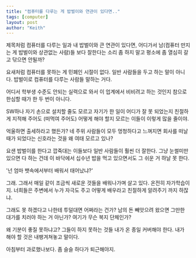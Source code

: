 ```yaml
---
title: "컴퓨터를 다루는 게 밥벌이와 연관이 있다면.."
tags: [computer]
layout: post
author: "Keith"
---
```


제목처럼 컴퓨터를 다루는 일과 내 밥벌이와 큰 연관이 있다면, 어디가서 남(컴퓨터 만지는 게 밥벌이와 상관없는 사람)들 보다 잘한다는 소리 좀 하지 말고 평소에 좀 열심히 갈고 닦으면 안될까?

요새처럼 컴퓨터를 못하는 게 민폐인 시절이 없다. 일반 사람들을 두고 하는 말이 아니다. 밥벌이로 컴퓨터를 다루는 사람들 말하는 거다. 

어디서 학부생 수준도 안되는 실력으로 와서 이 업계에서 비비려고 하는 것인지 참으로 한심할 때가 한 두 번이 아니다.

SW하나 자기 손으로 설치할 줄도 모르고 자기가 한 일이 어디가 잘 못 되었는지 친절하게 지적해 주어도 (떠먹여 주어도) 어떻게 해야 할지 모르는 이들이 이렇게 많을 줄이야.

억울하면 출세하라고 했든가? 네 주위 사람들이 모두 멍청하다고 느껴지면 회사를 떠날 때가 되었다는 신호라는 것을 왜 여태 모르고 있나?

요샌 밥벌이를 한다고 깝죽대는 이들보다 일반 사람들이 훨씬 더 잘한다. 그냥 눈썰미만 있으면 다 하는 건데 이 바닥에서 십수년 밥을 먹고 있으면서도 그 쉬운 거 하날 못 한다.

'넌 엄마 뱃속에서부터 배워서 태어났냐?'

그래. 그래서 매일 같이 조금씩 새로운 것들을 배워나가며 살고 있다. 온전히 자가학습이지. 너희들은 주변에서 누가 자극도 주고 어떻게 배우라고 친절하게 알려주기 까지 하잖냐. 

그래도 못 하겠다고 나한테 투덜대면 어쩌라는 건가? 남의 돈 빼앗으려 왔으면 그만한 대가를 치러야 하는 거 아닌가? 여기가 무슨 복지 단체인가?

왜 기분이 좋질 못하냐고? 그들이 하지 못하는 것들 내가 온 종일 커버해야 한다. 내가 해야 할 것은 내팽겨쳐놓고 말이다.

아침부터 과로했나보다. 좀 슬슬 하다가 퇴근해야지.
